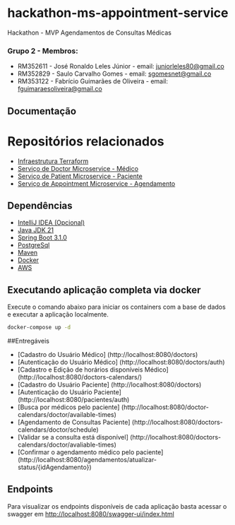 # hackathon-ms-appointment-service
Hackathon - MVP Agendamentos de Consultas Médicas

### Grupo 2 - Membros:
* RM352611 - José Ronaldo Leles Júnior - email: juniorleles80@gmail.co
* RM352829 - Saulo Carvalho Gomes - email: sgomesnet@gmail.co
* RM353122 - Fabrício Guimarães de Oliveira - email: fguimaraesoliveira@gmail.co


## Documentação

# Repositórios relacionados
* [Infraestrutura Terraform](https://github.com/FabricioGuimaraesOliveira/hackathon-terraform-fiap)
* [Serviço de Doctor Microservice - Médico](https://github.com/FabricioGuimaraesOliveira/hackathon-ms-doctor-service)
* [Serviço de Patient Microservice - Paciente](https://github.com/FabricioGuimaraesOliveira/hackathon-ms-patient-service)
* [Serviço de Appointment Microservice - Agendamento](https://github.com/FabricioGuimaraesOliveira/hackathon-ms-appointment-service )

## Dependências
* [IntelliJ IDEA (Opcional)](https://www.jetbrains.com/idea/download/#section=windows)
* [Java JDK 21](https://www.oracle.com/java/technologies/javase/jdk21-archive-downloads.html)
* [Spring Boot 3.1.0](https://spring.io/projects/spring-boot)
* [PostgreSql](https://www.postgresql.org/download/)
* [Maven](https://maven.apache.org/)
* [Docker](https://www.docker.com/)
* [AWS](https://aws.amazon.com/pt/)


## Executando aplicação completa via docker

Execute o comando abaixo para iniciar os containers com a base de dados e executar a aplicação localmente.

```bash
docker-compose up -d
```

##Entregáveis
* [Cadastro do Usuário Médico] (http://localhost:8080/doctors)
* [Autenticação do Usuário Médico] (http://localhost:8080/doctors/auth)
* [Cadastro e Edição de horários disponíveis Médico] (http://localhost:8080/doctors-calendars/)
* [Cadastro do Usuário Paciente] (http://localhost:8080/doctors)
* [Autenticação do Usuário Paciente] (http://localhost:8080/pacientes/auth)
* [Busca por médicos pelo paciente] (http://localhost:8080/doctor-calendars/doctor/available-times)
* [Agendamento de Consultas Paciente] (http://localhost:8080/doctors-calendars/doctor/schedule)
* [Validar se a consulta está disponível] (http://localhost:8080/doctors-calendars/doctor/avaliable-times)
* [Confirmar o agendamento médico pelo paciente] (http://localhost:8080/agendamentos/atualizar-status/{idAgendamento}) 

## Endpoints
Para visualizar os endpoints disponíveis de cada aplicação basta acessar o swagger em [http://localhost:8080/swagger-ui/index.html](http://localhost:8080/swagger-ui/index.html)

